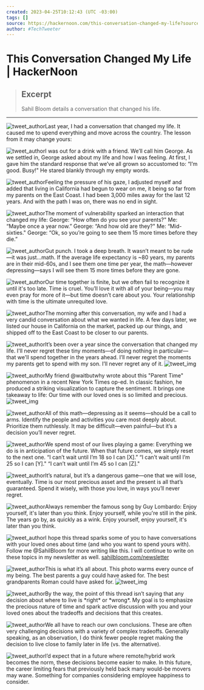 ```yaml
---
created: 2023-04-25T10:12:43 (UTC -03:00)
tags: []
source: https://hackernoon.com/this-conversation-changed-my-life?source=rss
author: #TechTweeter
---
```


# This Conversation Changed My Life | HackerNoon

> ## Excerpt
> Sahil Bloom details a conversation that changed his life.

---
![tweet_author](https://cdn.hackernoon.com//twitter/SahilBloom-clgd05fp7000001s67jh973v3.jpeg)Last year, I had a conversation that changed my life. It caused me to upend everything and move across the country. The lesson from it may change yours:

![tweet_author](https://cdn.hackernoon.com//twitter/SahilBloom-clgd05fp7000001s67jh973v3.jpeg)I was out for a drink with a friend. We’ll call him George. As we settled in, George asked about my life and how I was feeling. At first, I gave him the standard response that we’ve all grown so accustomed to: “I’m good. Busy!" He stared blankly through my empty words.

![tweet_author](https://cdn.hackernoon.com//twitter/SahilBloom-clgd05fp7000001s67jh973v3.jpeg)Feeling the pressure of his gaze, I adjusted myself and added that living in California had begun to wear on me, it being so far from my parents on the East Coast. I had been 3,000 miles away for the last 12 years. And with the path I was on, there was no end in sight.

![tweet_author](https://cdn.hackernoon.com//twitter/SahilBloom-clgd05fp7000001s67jh973v3.jpeg)The moment of vulnerability sparked an interaction that changed my life: George: “How often do you see your parents?" Me: “Maybe once a year now.” George: “And how old are they?" Me: “Mid-sixties." George: “Ok, so you’re going to see them 15 more times before they die.”

![tweet_author](https://cdn.hackernoon.com//twitter/SahilBloom-clgd05fp7000001s67jh973v3.jpeg)Gut punch. I took a deep breath. It wasn’t meant to be rude—it was just…math. If the average life expectancy is ~80 years, my parents are in their mid-60s, and I see them one time per year, the math—however depressing—says I will see them 15 more times before they are gone.

![tweet_author](https://cdn.hackernoon.com//twitter/SahilBloom-clgd05fp7000001s67jh973v3.jpeg)Our time together is finite, but we often fail to recognize it until it's too late. Time is cruel. You’ll love it with all of your being—you may even pray for more of it—but time doesn’t care about you. Your relationship with time is the ultimate unrequited love.

![tweet_author](https://cdn.hackernoon.com//twitter/SahilBloom-clgd05fp7000001s67jh973v3.jpeg)The morning after this conversation, my wife and I had a very candid conversation about what we wanted in life. A few days later, we listed our house in California on the market, packed up our things, and shipped off to the East Coast to be closer to our parents.

![tweet_author](https://cdn.hackernoon.com//twitter/SahilBloom-clgd05fp7000001s67jh973v3.jpeg)It’s been over a year since the conversation that changed my life. I'll never regret these tiny moments—of doing nothing in particular—that we'll spend together in the years ahead. I’ll never regret the moments my parents get to spend with my son. I’ll never regret any of it. ![tweet_img](https://cdn.hackernoon.com//twitter/SahilBloom-clgd05g8q000101s6h23bf6g0.jpeg)

![tweet_author](https://cdn.hackernoon.com//twitter/SahilBloom-clgd05fp7000001s67jh973v3.jpeg)My friend @waitbutwhy wrote about this "Parent Time" phenomenon in a recent New York Times op-ed. In classic fashion, he produced a striking visualization to capture the sentiment. It brings one takeaway to life: Our time with our loved ones is so limited and precious. ![tweet_img](https://cdn.hackernoon.com//twitter/SahilBloom-clgd05gks000201s6bgarderr.jpeg)

![tweet_author](https://cdn.hackernoon.com//twitter/SahilBloom-clgd05fp7000001s67jh973v3.jpeg)All of this math—depressing as it seems—should be a call to arms. Identify the people and activities you care most deeply about. Prioritize them ruthlessly. It may be difficult—even painful—but it’s a decision you’ll never regret.

![tweet_author](https://cdn.hackernoon.com//twitter/SahilBloom-clgd05fp7000001s67jh973v3.jpeg)We spend most of our lives playing a game: Everything we do is in anticipation of the future. When that future comes, we simply reset to the next one. “I can’t wait until I’m 18 so I can \[X\].” “I can’t wait until I’m 25 so I can \[Y\]." “I can’t wait until I’m 45 so I can \[Z\]."

![tweet_author](https://cdn.hackernoon.com//twitter/SahilBloom-clgd05fp7000001s67jh973v3.jpeg)It’s natural, but it’s a dangerous game—one that we will lose, eventually. Time is our most precious asset and the present is all that’s guaranteed. Spend it wisely, with those you love, in ways you’ll never regret.

![tweet_author](https://cdn.hackernoon.com//twitter/SahilBloom-clgd05fp7000001s67jh973v3.jpeg)Always remember the famous song by Guy Lombardo: Enjoy yourself, it's later than you think. Enjoy yourself, while you're still in the pink. The years go by, as quickly as a wink. Enjoy yourself, enjoy yourself, it's later than you think.

![tweet_author](https://cdn.hackernoon.com//twitter/SahilBloom-clgd05fp7000001s67jh973v3.jpeg)I hope this thread sparks some of you to have conversations with your loved ones about time (and who you want to spend yours with). Follow me @SahilBloom for more writing like this. I will continue to write on these topics in my newsletter as well. [sahilbloom.com/newsletter](https://www.sahilbloom.com/newsletter?rel=hackernoon)

![tweet_author](https://cdn.hackernoon.com//twitter/SahilBloom-clgd05fp7000001s67jh973v3.jpeg)This is what it’s all about. This photo warms every ounce of my being. The best parents a guy could have asked for. The best grandparents Roman could have asked for. ![tweet_img](https://cdn.hackernoon.com//twitter/SahilBloom-clgd05h41000301s6al4w7na5.jpeg)

![tweet_author](https://cdn.hackernoon.com//twitter/SahilBloom-clgd05fp7000001s67jh973v3.jpeg)By the way, the point of this thread isn’t saying that any decision about where to live is \*right\* or \*wrong\*. My goal is to emphasize the precious nature of time and spark active discussion with you and your loved ones about the tradeoffs and decisions that this creates.

![tweet_author](https://cdn.hackernoon.com//twitter/SahilBloom-clgd05fp7000001s67jh973v3.jpeg)We all have to reach our own conclusions. These are often very challenging decisions with a variety of complex tradeoffs. Generally speaking, as an observation, I do think fewer people regret making the decision to live close to family later in life (vs. the alternative).

![tweet_author](https://cdn.hackernoon.com//twitter/SahilBloom-clgd05fp7000001s67jh973v3.jpeg)I’d expect that in a future where remote/hybrid work becomes the norm, these decisions become easier to make. In this future, the career limiting fears that previously held back many would-be movers may wane. Something for companies considering employee happiness to consider.

